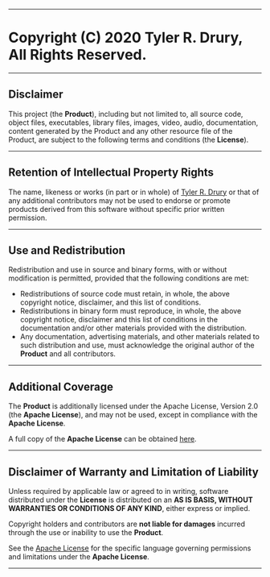 ----------------------------------------------------------------

# Copyright (C) 2020 Tyler R. Drury, All Rights Reserved.
    
----------------------------------------------------------------

## Disclaimer

This project (the **Product**), including but not limited to,
all source code, object files, executables, library files,
images, video, audio, documentation, content generated by
the Product and any other resource file of the Product,
are subject to the following terms and conditions (the **License**).

----------------------------------------------------------------

## Retention of Intellectual Property Rights

The name, likeness or works (in part or in whole)
of [Tyler R. Drury]() or that of any additional contributors
may not be used to endorse or promote products derived
from this software without specific prior written permission.

----------------------------------------------------------------

## Use and Redistribution

Redistribution and use in source and binary forms,
with or without modification is permitted,
provided that the following conditions are met:

* Redistributions of source code must retain, in whole,
the above copyright notice, disclaimer, and this list of conditions.
* Redistributions in binary form must reproduce, in whole,
the above copyright notice, disclaimer
and this list of conditions in the documentation
and/or other materials provided with the distribution.
* Any documentation, advertising materials,
and other materials related to such distribution and use,
must acknowledge the original author of the **Product** and all contributors.


----------------------------------------------------------------

## Additional Coverage

The **Product** is additionally licensed under the Apache License, Version 2.0 (the **Apache License**),
and may not be used, except in compliance with the **Apache License**.

A full copy of the **Apache License** can be obtained [here](http://www.apache.org/licenses/LICENSE-2.0).

----------------------------------------------------------------

## Disclaimer of Warranty and Limitation of Liability

Unless required by applicable law or agreed to in writing,
software distributed under the **License** is distributed on an
**AS IS BASIS, WITHOUT WARRANTIES OR CONDITIONS OF ANY KIND**,
either express or implied.

Copyright holders and contributors are **not liable for damages** incurred through the use or inability to use the **Product**.

See the [Apache License](http://www.apache.org/licenses/LICENSE-2.0) for the specific language governing permissions and
limitations under the **Apache License**.

----------------------------------------------------------------
